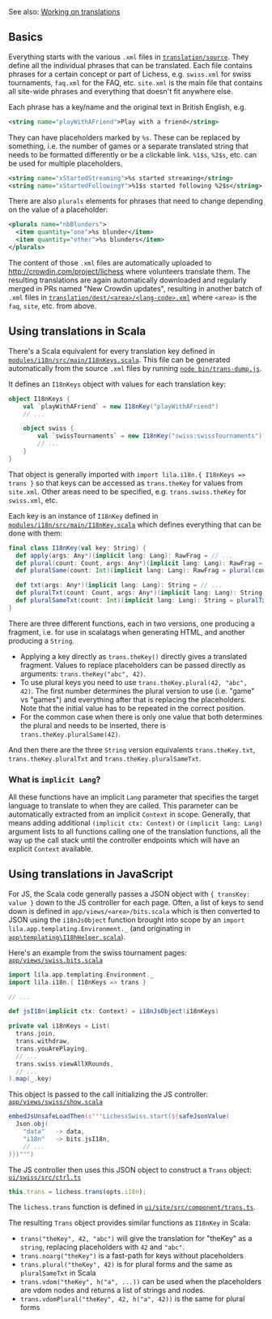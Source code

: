 See also: [Working on translations](https://github.com/ornicar/lila/wiki/Working-on-...#translations)

## Basics

Everything starts with the various `.xml` files in [`translation/source`](https://github.com/ornicar/lila/tree/master/translation/source). They define all the individual phrases that can be translated. Each file contains phrases for a certain concept or part of Lichess, e.g. `swiss.xml` for swiss tournaments, `faq.xml` for the FAQ, etc. `site.xml` is the main file that contains all site-wide phrases and everything that doesn't fit anywhere else.

Each phrase has a key/name and the original text in British English, e.g.

```xml
<string name="playWithAFriend">Play with a friend</string>
```

They can have placeholders marked by `%s`. These can be replaced by something, i.e. the number of games or a separate translated string that needs to be formatted differently or be a clickable link. `%1$s`, `%2$s`, etc. can be used for multiple placeholders.

```xml
<string name="xStartedStreaming">%s started streaming</string>
<string name="xStartedFollowingY">%1$s started following %2$s</string>
```

There are also `plurals` elements for phrases that need to change depending on the value of a placeholder:

```xml
<plurals name="nbBlunders">
  <item quantity="one">%s blunder</item>
  <item quantity="other">%s blunders</item>
</plurals>
```

The content of those `.xml` files are automatically uploaded to <http://crowdin.com/project/lichess> where volunteers translate them. The resulting translations are again automatically downloaded and regularly merged in PRs named "New Crowdin updates", resulting in another batch of `.xml` files in [`translation/dest/<area>/<lang-code>.xml`](https://github.com/ornicar/lila/tree/master/translation/dest) where `<area>` is the `faq`, `site`, etc. from above.

## Using translations in Scala

There's a Scala equivalent for every translation key defined in [`modules/i18n/src/main/I18nKeys.scala`](https://github.com/ornicar/lila/tree/master/modules/i18n/src/main/I18nKeys.scala). This file can be generated automatically from the source `.xml` files by running [`node bin/trans-dump.js`](https://github.com/ornicar/lila/tree/master/bin/trans-dump.js).

It defines an `I18nKeys` object with values for each translation key:

```scala
object I18nKeys {
    val `playWithAFriend` = new I18nKey("playWithAFriend")
    // ...

    object swiss {
        val `swissTournaments` = new I18nKey("swiss:swissTournaments")
        // ...
    }
}
```

That object is generally imported with `import lila.i18n.{ I18nKeys => trans }` so that keys can be accessed as `trans.theKey` for values from `site.xml`. Other areas need to be specified, e.g. `trans.swiss.theKey` for `swiss.xml`, etc.

Each key is an instance of `I18nKey` defined in [`modules/i18n/src/main/I18nKey.scala`](https://github.com/ornicar/lila/tree/master/modules/i18n/src/main/I18nKey.scala) which defines everything that can be done with them:

```scala
final class I18nKey(val key: String) {
  def apply(args: Any*)(implicit lang: Lang): RawFrag = // ...
  def plural(count: Count, args: Any*)(implicit lang: Lang): RawFrag = // ...
  def pluralSame(count: Int)(implicit lang: Lang): RawFrag = plural(count, count)

  def txt(args: Any*)(implicit lang: Lang): String = // ...
  def pluralTxt(count: Count, args: Any*)(implicit lang: Lang): String = // ...
  def pluralSameTxt(count: Int)(implicit lang: Lang): String = pluralTxt(count, count)
}
```

There are three different functions, each in two versions, one producing a fragment, i.e. for use in scalatags when generating HTML, and another producing a `String`.

* Applying a key directly as `trans.theKey()` directly gives a translated fragment. Values to replace placeholders can be passed directly as arguments: `trans.theKey("abc", 42)`.
* To use plural keys you need to use `trans.theKey.plural(42, "abc", 42)`. The first number determines the plural version to use  (i.e. "game" vs "games") and everything after that is replacing the placeholders. Note that the initial value has to be repeated in the correct position.
* For the common case when there is only one value that both determines the plural and needs to be inserted, there is `trans.theKey.pluralSame(42)`.

And then there are the three `String` version equivalents `trans.theKey.txt`, `trans.theKey.pluralTxt` and `trans.theKey.pluralSameTxt`.

### What is `implicit Lang`?

All these functions have an implicit `Lang` parameter that specifies the target language to translate to when they are called. This parameter can be automatically extracted from an implicit `Context` in scope. Generally, that means adding additional `(implicit ctx: Context)` or `(implicit lang: Lang)` argument lists to all functions calling one of the translation functions, all the way up the call stack until the controller endpoints which will have an explicit `Context` available.

## Using translations in JavaScript

For JS, the Scala code generally passes a JSON object with `{ transKey: value }` down to the JS controller for each page. Often, a list of keys to send down is defined in `app/views/<area>/bits.scala` which is then converted to JSON using the `i18nJsObject` function brought into scope by an `import lila.app.templating.Environment._` (and originating in [`app\templating\I18hHelper.scala`](https://github.com/ornicar/lila/blob/master/app/templating/I18hHelper.scala)).

Here's an example from the swiss tournament pages: [`app/views/swiss.bits.scala`](https://github.com/ornicar/lila/blob/df603a006982f3cdbc0f655f12834922b6ec78dd/app/views/swiss/bits.scala#L84)

```scala
import lila.app.templating.Environment._
import lila.i18n.{ I18nKeys => trans }

// ...

def jsI18n(implicit ctx: Context) = i18nJsObject(i18nKeys)

private val i18nKeys = List(
  trans.join,
  trans.withdraw,
  trans.youArePlaying,
  // ...
  trans.swiss.viewAllXRounds,
  // ...
).map(_.key)
```

This object is passed to the call initializing the JS controller: [`app/views/swiss/show.scala`](https://github.com/ornicar/lila/blob/df603a006982f3cdbc0f655f12834922b6ec78dd/app/views/swiss/show.scala#L39)

```scala
embedJsUnsafeLoadThen(s"""LichessSwiss.start(${safeJsonValue(
  Json.obj(
    "data"   -> data,
    "i18n"   -> bits.jsI18n,
    // ...
)})""")
```

The JS controller then uses this JSON object to construct a `Trans` object: [`ui/swiss/src/ctrl.ts`](https://github.com/ornicar/lila/blob/df603a006982f3cdbc0f655f12834922b6ec78dd/ui/swiss/src/ctrl.ts#L24)

```js
this.trans = lichess.trans(opts.i18n);
```

The `lichess.trans` function is defined in [`ui/site/src/component/trans.ts`](https://github.com/ornicar/lila/blob/df603a006982f3cdbc0f655f12834922b6ec78dd/ui/site/src/component/trans.ts#L23).

The resulting `Trans` object provides similar functions as `I18nKey` in Scala:

* `trans("theKey", 42, "abc")` will give the translation for "theKey" as a `string`, replacing placeholders with `42` and `"abc"`.
* `trans.noarg("theKey")` is a fast-path for keys without placeholders
* `trans.plural("theKey", 42)` is for plural forms and the same as `pluralSameTxt` in Scala
* `trans.vdom("theKey", h("a", ...))` can be used when the placeholders are vdom nodes and returns a list of strings and nodes.
* `trans.vdomPlural("theKey", 42, h("a", 42))` is the same for plural forms